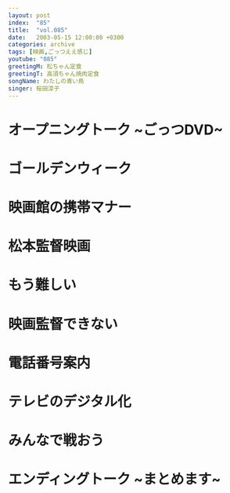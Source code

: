 ```yaml
---
layout: post
index:  "85"
title:  "vol.085"
date:   2003-05-15 12:00:00 +0300
categories: archive
tags: [映画,ごっつええ感じ]
youtube: "085"
greetingM: 松ちゃん定食
greetingT: 高須ちゃん焼肉定食
songName: わたしの青い鳥
singer: 桜田淳子
---
```


# オープニングトーク ~ごっつDVD~


# ゴールデンウィーク


# 映画館の携帯マナー


# 松本監督映画


# もう難しい


# 映画監督できない


# 電話番号案内


# テレビのデジタル化


# みんなで戦おう


# エンディングトーク ~まとめます~
